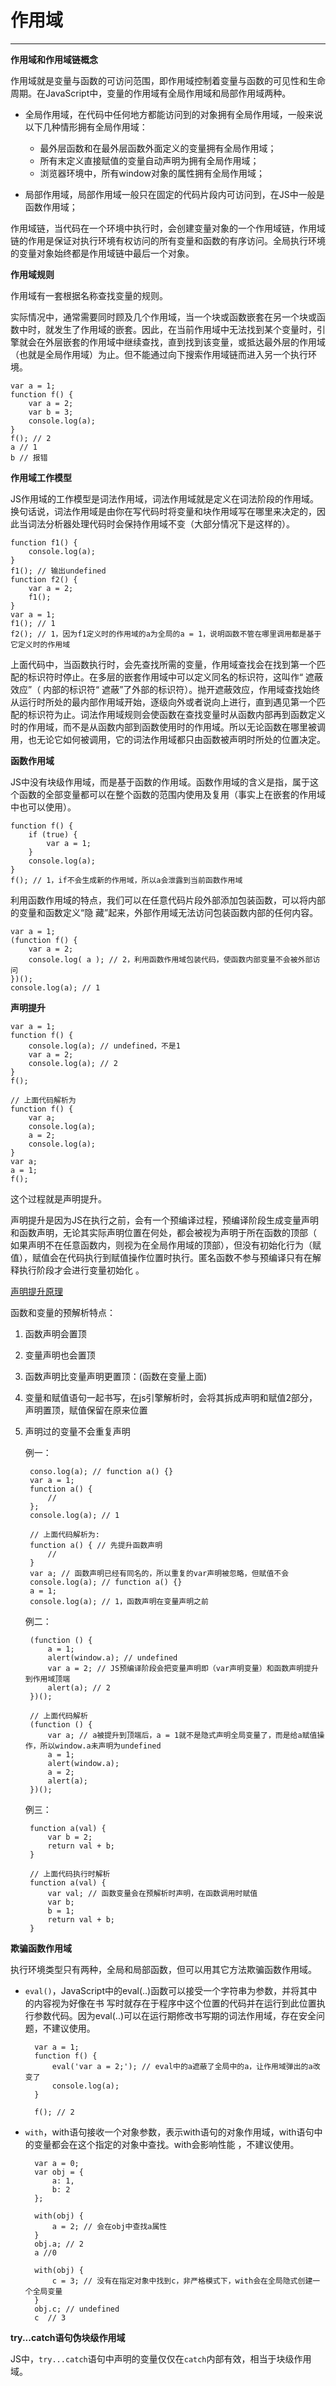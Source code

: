 # 作用域 #


----------

**作用域和作用域链概念**

作用域就是变量与函数的可访问范围，即作用域控制着变量与函数的可见性和生命周期。在JavaScript中，变量的作用域有全局作用域和局部作用域两种。

- 全局作用域，在代码中任何地方都能访问到的对象拥有全局作用域，一般来说以下几种情形拥有全局作用域：

	- 最外层函数和在最外层函数外面定义的变量拥有全局作用域；
	- 所有末定义直接赋值的变量自动声明为拥有全局作用域；
	- 浏览器环境中，所有window对象的属性拥有全局作用域；

- 局部作用域，局部作用域一般只在固定的代码片段内可访问到，在JS中一般是函数作用域；

作用域链，当代码在一个环境中执行时，会创建变量对象的一个作用域链，作用域链的作用是保证对执行环境有权访问的所有变量和函数的有序访问。全局执行环境的变量对象始终都是作用域链中最后一个对象。

**作用域规则**

作用域有一套根据名称查找变量的规则。

实际情况中，通常需要同时顾及几个作用域，当一个块或函数嵌套在另一个块或函数中时，就发生了作用域的嵌套。因此，在当前作用域中无法找到某个变量时，引擎就会在外层嵌套的作用域中继续查找，直到找到该变量，或抵达最外层的作用域（也就是全局作用域）为止。但不能通过向下搜索作用域链而进入另一个执行环境。
	
	var a = 1;
	function f() {
		var a = 2;
		var b = 3;
		console.log(a);
	}
	f(); // 2
	a // 1
	b // 报错

**作用域工作模型**

JS作用域的工作模型是词法作用域，词法作用域就是定义在词法阶段的作用域。 换句话说，词法作用域是由你在写代码时将变量和块作用域写在哪里来决定的，因此当词法分析器处理代码时会保持作用域不变（大部分情况下是这样的）。

	function f1() {
        console.log(a); 
    }
    f1(); // 输出undefined
    function f2() {
        var a = 2;
        f1();
    }
    var a = 1;
	f1(); // 1
    f2(); // 1，因为f1定义时的作用域的a为全局的a = 1，说明函数不管在哪里调用都是基于它定义时的作用域

上面代码中，当函数执行时，会先查找所需的变量，作用域查找会在找到第一个匹配的标识符时停止。在多层的嵌套作用域中可以定义同名的标识符，这叫作“ 遮蔽效应”（ 内部的标识符“ 遮蔽”了外部的标识符）。抛开遮蔽效应，作用域查找始终从运行时所处的最内部作用域开始，逐级向外或者说向上进行，直到遇见第一个匹配的标识符为止。词法作用域规则会使函数在查找变量时从函数内部再到函数定义时的作用域，而不是从函数内部到函数使用时的作用域。所以无论函数在哪里被调用，也无论它如何被调用，它的词法作用域都只由函数被声明时所处的位置决定。

**函数作用域**

JS中没有块级作用域，而是基于函数的作用域。函数作用域的含义是指，属于这个函数的全部变量都可以在整个函数的范围内使用及复用（事实上在嵌套的作用域中也可以使用）。 

	function f() {
		if (true) {
			var a = 1;
		}
		console.log(a);
	}
	f(); // 1，if不会生成新的作用域，所以a会泄露到当前函数作用域

利用函数作用域的特点，我们可以在任意代码片段外部添加包装函数，可以将内部的变量和函数定义“隐
藏”起来，外部作用域无法访问包装函数内部的任何内容。

	var a = 1;
	(function f() {
		var a = 2;
		console.log( a ); // 2，利用函数作用域包装代码，使函数内部变量不会被外部访问
	})();
	console.log(a); // 1

**声明提升**

	var a = 1;
	function f() {
		console.log(a); // undefined，不是1
		var a = 2;
		console.log(a); // 2
	}
	f();

	// 上面代码解析为
	function f() {
		var a;
		console.log(a); 
		a = 2;
		console.log(a);
	}
	var a;
	a = 1;
	f();

这个过程就是声明提升。

声明提升是因为JS在执行之前，会有一个预编译过程，预编译阶段生成变量声明和函数声明，无论其实际声明位置在何处，都会被视为声明于所在函数的顶部（ 如果声明不在任意函数内，则视为在全局作用域的顶部），但没有初始化行为（赋值），赋值会在代码执行到赋值操作位置时执行。匿名函数不参与预编译只有在解释执行阶段才会进行变量初始化 。

[声明提升原理](https://github.com/huanghaibin91/My-JS/blob/master/md/execution-context.md)

		
函数和变量的预解析特点：

1. 函数声明会置顶
2. 变量声明也会置顶
3. 函数声明比变量声明更置顶：(函数在变量上面)
4. 变量和赋值语句一起书写，在js引擎解析时，会将其拆成声明和赋值2部分，声明置顶，赋值保留在原来位置
5. 声明过的变量不会重复声明

	例一：	
	
		conso.log(a); // function a() {}
		var a = 1;
        function a() {
            //
        };
        console.log(a); // 1

        // 上面代码解析为:
        function a() { // 先提升函数声明
            //
        }
        var a; // 函数声明已经有同名的，所以重复的var声明被忽略，但赋值不会
        console.log(a); // function a() {}
        a = 1; 
        console.log(a); // 1，函数声明在变量声明之前

	例二：

		(function () {
	        a = 1;
	        alert(window.a); // undefined
	        var a = 2; // JS预编译阶段会把变量声明即（var声明变量）和函数声明提升到作用域顶端
	        alert(a); // 2
	    })();
	
	    // 上面代码解析
	    (function () {
	        var a; // a被提升到顶端后，a = 1就不是隐式声明全局变量了，而是给a赋值操作，所以window.a未声明为undefined
	        a = 1;
	        alert(window.a);
	        a = 2;
	        alert(a);
	    })();

	例三：
		
		function a(val) {
			var b = 2;
			return val + b;
		}

		// 上面代码执行时解析
		function a(val) {
			var val; // 函数变量会在预解析时声明，在函数调用时赋值
			var b;
			b = 1;
			return val + b;
		}

**欺骗函数作用域**

执行环境类型只有两种，全局和局部函数，但可以用其它方法欺骗函数作用域。

- `eval()`，JavaScript中的eval(..)函数可以接受一个字符串为参数，并将其中的内容视为好像在书
写时就存在于程序中这个位置的代码并在运行到此位置执行参数代码。因为eval(..)可以在运行期修改书写期的词法作用域，存在安全问题，不建议使用。

		var a = 1;
		function f() {
			eval('var a = 2;'); // eval中的a遮蔽了全局中的a，让作用域弹出的a改变了
			console.log(a);
		}
	
		f(); // 2

- `with`，with语句接收一个对象参数，表示with语句的对象作用域，with语句中的变量都会在这个指定的对象中查找。with会影响性能 ，不建议使用。
		
		var a = 0;
		var obj = {
			a: 1,
			b: 2
		};

		with(obj) {
			a = 2; // 会在obj中查找a属性
		}
		obj.a; // 2
		a //0
		
		with(obj) {
			c = 3; // 没有在指定对象中找到c，非严格模式下，with会在全局隐式创建一个全局变量
		}
		obj.c; // undefined
		c  // 3

**try...catch语句伪块级作用域**

JS中，`try...catch`语句中声明的变量仅仅在`catch`内部有效，相当于块级作用域。


